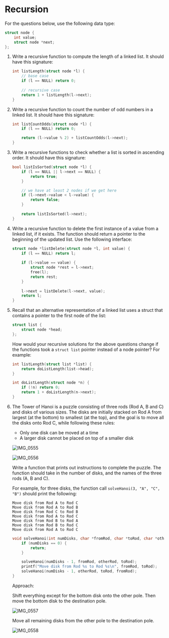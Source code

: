 # Recursion

For the questions below, use the following data type:

```c
struct node {
	int value;
	struct node *next;
};
```

1.  Write a recursive function to compute the length of a linked list. It should have this signature:

    ```c
    int listLength(struct node *l) {
        // base case
        if (l == NULL) return 0;
        
        // recursive case
        return 1 + listLength(l->next);
    }
    ```
    
2.  Write a recursive function to count the number of odd numbers in a linked list. It should have this signature:

    ```c
    int listCountOdds(struct node *l) {
        if (l == NULL) return 0;
    
        return (l->value % 2) + listCountOdds(l->next);
    }
    ```
    
3.  Write a recursive functions to check whether a list is sorted in ascending order. It should have this signature:

    ```c
    bool listIsSorted(struct node *l) {
        if (l == NULL || l->next == NULL) {
            return true;
        }
    
        // we have at least 2 nodes if we get here
        if (l->next->value < l->value) {
            return false;
        }
        
        return listIsSorted(l->next);
    }
    ```
    
4.  Write a recursive function to delete the first instance of a value from a linked list, if it exists. The function should return a pointer to the beginning of the updated list. Use the following interface:

    ```c
    struct node *listDelete(struct node *l, int value) {
        if (l == NULL) return l;
        
        if (l->value == value) {
            struct node *rest = l->next;
           	free(l);
            return rest;
        }
        
        l->next = listDelete(l->next, value);
        return l;
    }
    ```
    
5.  Recall that an alternative representation of a linked list uses a struct that contains a pointer to the first node of the list:

    ```c
    struct list {
    	struct node *head;
    };
    ```

    How would your recursive solutions for the above questions change if the functions took a `struct list` pointer instead of a node pointer? For example:

    ```c
    int listLength(struct list *list) {
        return doListLength(list->head);
    }
    
    int doListLength(struct node *n) {
        if (!n) return 0;
        return 1 + doListLength(n->next);
    }
    ```

6.   The Tower of Hanoi is a puzzle consisting of three rods (Rod A, B and C) and disks of various sizes. The disks are initially stacked on Rod A from largest (at the bottom) to smallest (at the top), and the goal is to move all the disks onto Rod C, while following these rules:

     -   Only one disk can be moved at a time
     -   A larger disk cannot be placed on top of a smaller disk

     ![IMG_0555](/Users/nilariahi/COMP2521_24T2/assets/IMG_0555.jpg)

     ![IMG_0556](/Users/nilariahi/COMP2521_24T2/assets/IMG_0556.jpg)
     
     Write a function that prints out instructions to complete the puzzle. The function should take in the number of disks, and the names of the three rods (A, B and C).
     
     For example, for three disks, the function call `solveHanoi(3, "A", "C", "B")` should print the following:
     
     ```
     Move disk from Rod A to Rod C
     Move disk from Rod A to Rod B
     Move disk from Rod C to Rod B
     Move disk from Rod A to Rod C
     Move disk from Rod B to Rod A
     Move disk from Rod B to Rod C
     Move disk from Rod A to Rod C
     ```
     
     ```c
     void solveHanoi(int numDisks, char *fromRod, char *toRod, char *otherRod) {
         if (numDisks == 0) {
             return;
         }
     
         solveHanoi(numDisks - 1, fromRod, otherRod, toRod);
         printf("Move disk from Rod %s to Rod %s\n", fromRod, toRod);
         solveHanoi(numDisks - 1, otherRod, toRod, fromRod);
     }
     ```
     
     Approach:
     
     Shift everything except for the bottom disk onto the other pole. Then move the bottom disk to the destination pole.
     
     ![IMG_0557](/Users/nilariahi/COMP2521_24T2/assets/IMG_0557.jpg)
     
     Move all remaining disks from the other pole to the destination pole.
     
     ![IMG_0558](/Users/nilariahi/COMP2521_24T2/assets/IMG_0558.jpg)

